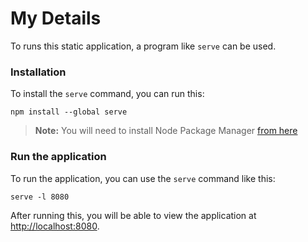 My Details
===========

To runs this static application, a program like `serve` can be used.

### Installation

To install the `serve` command, you can run this:

```
npm install --global serve
```

> **Note:** You will need to install Node Package Manager [from here](https://nodejs.org/en/download/)


### Run the application

To run the application, you can use the `serve` command like this:

```
serve -l 8080
```
After running this, you will be able to view the application at [http://localhost:8080](http://localhost:8080).
